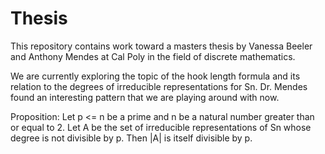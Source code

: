 # Thesis

This repository contains work toward a masters thesis by Vanessa Beeler and Anthony Mendes at Cal Poly in the field of discrete mathematics. 

We are currently exploring the topic of the hook length formula and its relation to the degrees of irreducible representations for Sn. Dr. Mendes found an interesting pattern that we are playing around with now. 

Proposition: Let p <= n be a prime and n be a natural number greater than or equal to 2. Let A be the set of irreducible representations of Sn whose degree is not divisible by p. Then |A| is itself divisible by p. 
